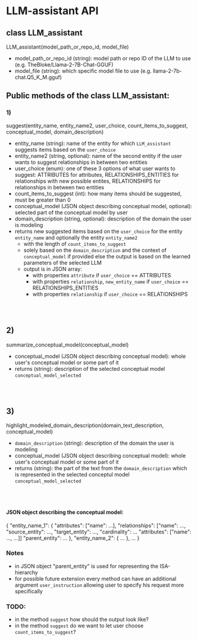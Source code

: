 # LLM-assistant API

## class LLM_assistant
LLM_assistant(model_path_or_repo_id, model_file)
- model_path_or_repo_id (string): model path or repo ID of the LLM to use (e.g. TheBloke/Llama-2-7B-Chat-GGUF)
- model_file (string): which specific model file to use (e.g. llama-2-7b-chat.Q5_K_M.gguf)

## Public methods of the class LLM_assistant:

### 1)
suggest(entity_name, entity_name2, user_choice, count_items_to_suggest, conceptual_model, domain_description)

- entity_name (string): name of the entity for which `LLM_assistant` suggests items based on the `user_choice`
- entity_name2 (string, optional): name of the second entity if the user wants to suggest relationships in between two entities
- user_choice (enum): one of these 3 options of what user wants to suggest: ATTRIBUTES for attributes, RELATIONSHIPS_ENTITIES for relationships with new possible entites, RELATIONSHIPS for relationships in between two entities
- count_items_to_suggest (int): how many items should be suggested, must be greater than 0
- conceptual_model (JSON object describing conceptual model, optional): selected part of the conceptual model by user
- domain_description (string, optional): description of the domain the user is modeling
- returns new suggested items based on the `user_choice` for the entity `entity_name` and optionally the entity `entity_name2`
	- with the length of `count_items_to_suggest`
	- solely based on the `domain_description` and the context of `conceptual_model` if provided else the output is based on the learned parameters of the selected LLM
	- output is in JSON array:
	 	- with properties `attribute` if `user_choice` == ATTRIBUTES
		- with properties `relationship`, `new_entity_name` if `user_choice` == RELATIONSHIPS_ENTITIES
		- with properties `relationship` if `user_choice` == RELATIONSHIPS

<br />
<br />

## 2)
summarize_conceptual_model(conceptual_model)

- conceptual_model (JSON object describing conceptual model): whole user's conceptual model or some part of it
- returns (string): description of the selected conceptual model `conceptual_model_selected`

  
<br />
<br />

## 3)
highlight_modeled_domain_description(domain_text_description, conceptual_model)

- `domain_description` (string): description of the domain the user is modeling
- conceptual_model (JSON object describing conceptual model): whole user's conceptual model or some part of it
- returns (string): the part of the text from the `domain_description` which is represented in the selected conceptul model `conceptual_model_selected`

<br />
<br />

#### JSON object describing the conceptual model:

{
	"entity_name_1":
	{
		"attributes": ["name": ...],
	  	"relationships": ["name": ..., "source_entity": ..., "target_entity": ..., "cardinality": ... "attributes": ["name": ..., ...]]
		"parent_entity": ...
	},
	"entity_name_2":
	{
		...
	},
	...
}

### Notes
- in JSON object "parent_entity" is used for representing the ISA-hierarchy
- for possible future extension every method can have an additional argument `user_instruction` allowing user to specify his request more specifically

### TODO:
- in the method `suggest` how should the output look like?
- in the method `suggest` do we want to let user choose `count_items_to_suggest`?
